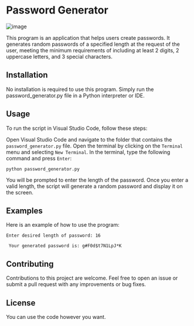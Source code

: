 
# Password Generator




![image]([url](https://github.com/parzivalhaliday/python-apps/blob/main/passwordgenarator/image.png))

  
This program is an application that helps users create passwords. It generates random passwords of a specified length at the request of the user, meeting the minimum requirements of including at least 2 digits, 2 uppercase letters, and 3 special characters.

## Installation
No installation is required to use this program. Simply run the password_generator.py file in a Python interpreter or IDE.

## Usage
To run the script in Visual Studio Code, follow these steps:

Open Visual Studio Code and navigate to the folder that contains the `password_generator.py` file.
Open the terminal by clicking on the `Terminal` menu and selecting `New Terminal`.
In the terminal, type the following command and press `Enter`:

`python password_generator.py`

You will be prompted to enter the length of the password. Once you enter a valid length, the script will generate a random password and display it on the screen.

## Examples
Here is an example of how to use the program:

`Enter desired length of password: 16`

`
Your generated password is: g#F0d$t7N1LpJ*K`

## Contributing
Contributions to this project are welcome. Feel free to open an issue or submit a pull request with any improvements or bug fixes.

## License

You can use the code however you want.

